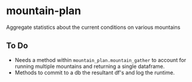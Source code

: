 # mountain-plan
Aggregate statistics about the current conditions on various mountains

## To Do
* Needs a method within `mountain_plan.mountain_gather` to account for running multiple mountains and returning a single dataframe.
* Methods to commit to a db the resultant df's and log the runtime.

